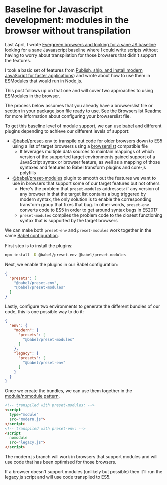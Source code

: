 # Baseline for Javascript development: modules in the browser without transpilation

Last April, I wrote [Evergreen browsers and looking for a sane JS baseline](https://publishing-project.rivendellweb.net/evergreen-browsers-and-looking-for-a-sane-js-baseline/) looking for a sane Javaascript baseline where I could write scripts without having to worry about transpilation for those browsers that didn't support the features.

I took a basic set of features from  [Publish, ship, and install modern JavaScript for faster applications](https://web.dev/publish-modern-javascript/)) and wrote about how to use them in ESModules that would run in Node.js.

This post follows up on that one and will cover two approaches to using ESModules in the browser.

The process below assumes that you already have a browserslist file or section in your package.json file ready to use. See the Browserslist [Readme](https://github.com/browserslist/browserslist#readme) for more information about configuring your browserslist file.

To get this baseline level of module support, we can use [babel](https://babeljs.io/) and different plugins depending to achieve our different levels of support:

* [@babel/preset-env](https://babeljs.io/docs/en/babel-preset-env) to transpile out code for older browsers down to ES5 using a list of target browsers using a [browserslist](https://github.com/browserslist/browserslist) compatible file
  * It leverages multiple data sources to maintain mappings of which version of the supported target environments gained support of a JavaScript syntax or browser feature, as well as a mapping of those syntaxes and features to Babel transform plugins and core-js polyfills
* [@babel/preset-modules](https://github.com/babel/preset-modules/) plugin to smooth out the features we want to use in browsers that support some of our target features but not others
  * Here's the problem that `preset-modules` addresses: if any version of any browser in that the target list contains a bug triggered by modern syntax, the only solution is to enable the corresponding transform group that fixes that bug. In other words, `preset-env` converts code to ES5 in order to get around syntax bugs in ES2017
  * `preset-modules` compiles the problem code to the closest functioning syntax that is supported by the target browsers

We can make both `preset-env` and `preset-modules` work together in the same [Babel configuration](https://babeljs.io/docs/en/configuration).

First step is to install the plugins:

```bash
npm install -D @babel/preset-env @babel/preset-modules
```

Next, we enable the plugins in our Babel configuration:

```json
{
  "presets": [
    "@babel/preset-env",
    "@babel/preset-modules"
  ]
}
```

Lastly, configure two environments to generate the different bundles of our code, this is one possible way to do it:

```json
{
  "env": {
    "modern": {
      "presets": [
        "@babel/preset-modules"
      ]
    },
    "legacy": {
      "presets": [
        "@babel/preset-env"
      ]
    }
  }
}
```

Once we create the bundles, we can use them together in the [module/nomodule pattern](https://philipwalton.com/articles/deploying-es2015-code-in-production-today/).

```html
<!-- transpiled with preset-modules: -->
<script
  type="module"
  src="modern.js">
</script>
<!-- transpiled with preset-env: -->
<script
  nomodule
  src="legacy.js">
</script>
```

The modern.js branch will work in browsers that support modules and will use code that has been optimised for those browsers.

If a browser doesn't support modules (unlikely but possible) then it'll run the legacy.js script and will use code transpiled to ES5.

